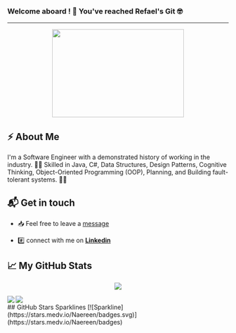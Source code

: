 
### Welcome aboard ! 🚣 You've reached Refael's Git 🤓 
---

<p align="center">
  <img src="https://media.giphy.com/media/yZJe5xhaKwXQ3ZJflj/giphy.gif" width="300" height="200">
</p>

## ⚡️ About Me

I'm a Software Engineer with a demonstrated history of working in the industry. 🧑‍💻 Skilled in Java, C#, Data Structures, Design Patterns, Cognitive Thinking, Object-Oriented Programming (OOP), Planning, and Building fault-tolerant systems. 👷‍♂️

## 📬 Get in touch

* 📥 Feel free to leave a [message](mailto:beker.refael@gmail.com) 

* #️⃣ connect with me on [**Linkedin**](https://www.linkedin.com/in/refael-beker-9530375b/) 

## &#x1f4c8; My GitHub Stats
<p align='center'>
  <img src="https://komarev.com/ghpvc/?username=refaelbeker7&color=blueviolet">
</p>

<a href="https://github-readme-stats.vercel.app/api?username=refaelbeker7&show_icons=true&count_private=true">
  <img align="left" src="https://github-readme-stats.vercel.app/api?username=refaelbeker7&show_icons=true&count_private=true" />
</a>
<a href="https://github-readme-stats.vercel.app/api/top-langs/?username=refaelbeker7&layout=compact">
  <img align="left" src="https://github-readme-stats.vercel.app/api/top-langs/?username=refaelbeker7&layout=compact" />
</a>

<br />
## GitHub Stars Sparklines
[![Sparkline](https://stars.medv.io/Naereen/badges.svg)](https://stars.medv.io/Naereen/badges)


<!--
**RefaelBeker7/refaelbeker7** is a ✨ _special_ ✨ repository because its `README.md` (this file) appears on your GitHub profile.

